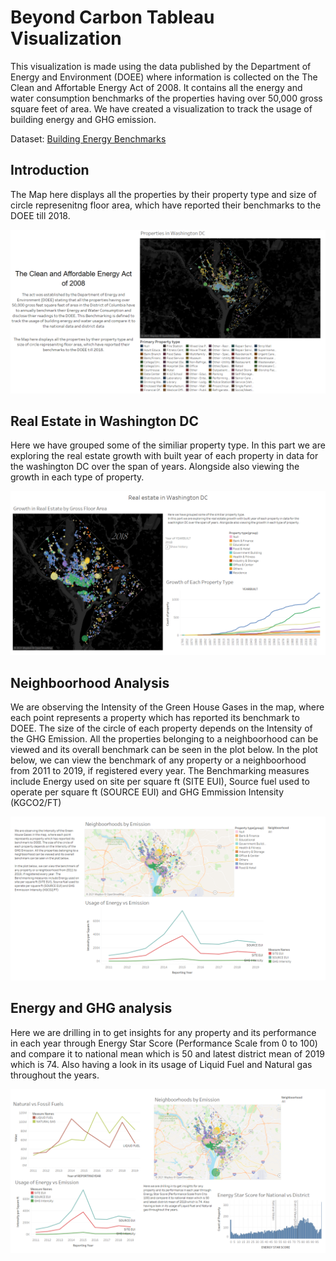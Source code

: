 # Beyond Carbon Tableau Visualization

This visualization is made using the data published by the Department of Energy and Environment (DOEE) where information is collected on the The Clean and Affortable Energy Act of 2008.
It contains all the energy and water consumption benchmarks of the properties having over 50,000 gross square feet of area. We have created a visualization to track the usage of building energy and GHG emission.

Dataset: [Building Energy Benchmarks](https://opendata.dc.gov/datasets/building-energy-benchmarks)

## Introduction

The Map here displays all the properties by their property type and size of circle represenitng floor area, which have reported their benchmarks to the DOEE till 2018. 
&nbsp;

![Introduction](./images/Introduction.png)


## Real Estate in Washington DC

Here we have grouped some of the similiar property type. In this part we are exploring the real estate growth with built year of each property in data for the washington DC over the span of years. Alongside also viewing the growth in each type of property. 
&nbsp;

![Real Estate in Washington DC](./images/realestate.png)


## Neighboorhood Analysis

We are observing the Intensity of the Green House Gases in the map, where each point represents a property which has reported its benchmark to DOEE. The size of the circle of each property depends on the Intensity of the GHG Emission. All the properties belonging to a neighboorhood can be viewed and its overall benchmark can be seen in the plot below.
In the plot below, we can view the benchmark of any property or a neighboorhood from 2011 to 2019, if registered every year. The Benchmarking measures include Energy used on site per square ft (SITE EUI), Source fuel used to operate per square ft (SOURCE EUI) and GHG Emmission Intensity (KGCO2/FT) 
&nbsp;

![Neighboorhood Analysis](./images/neighboorhoods.png)


## Energy and GHG analysis

Here we are drilling in to get insights for any property and its performance in each year through Energy Star Score (Performance Scale from 0 to 100) and compare it to national mean which is 50 and latest district mean of 2019 which is 74. Also having a look in its usage of Liquid Fuel and Natural gas throughout the years. 
&nbsp;

![Energy and GHG analysis](./images/details.png)
